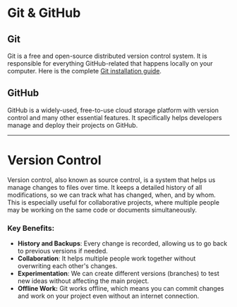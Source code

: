 # Git & GitHub

## Git
Git is a free and open-source distributed version control system. It is responsible for everything GitHub-related that happens locally on your computer.
Here is the complete [Git installation guide](https://git-scm.com/book/en/v2/Getting-Started-Installing-Git).

## GitHub
GitHub is a widely-used, free-to-use cloud storage platform with version control and many other essential features. It specifically helps developers manage and deploy their projects on GitHub.

---

# Version Control

Version control, also known as source control, is a system that helps us manage changes to files over time. It keeps a detailed history of all modifications, so we can track what has changed, when, and by whom. This is especially useful for collaborative projects, where multiple people may be working on the same code or documents simultaneously.

### Key Benefits:
- **History and Backups**: Every change is recorded, allowing us to go back to previous versions if needed.
- **Collaboration**: It helps multiple people work together without overwriting each other's changes.
- **Experimentation**: We can create different versions (branches) to test new ideas without affecting the main project.
- **Offline Work:** Git works offline, which means you can commit changes and work on your project even without an internet connection.
